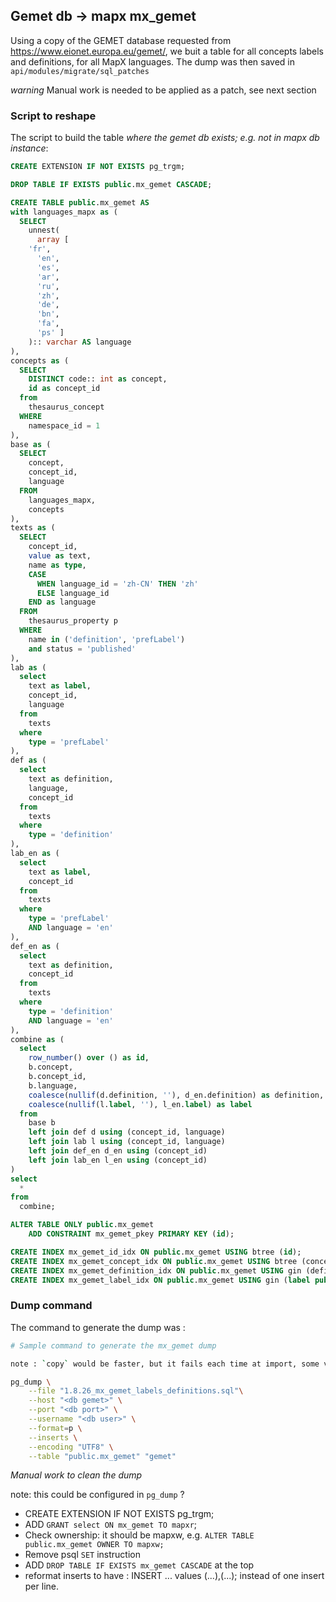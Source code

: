 ## Gemet db -> mapx mx_gemet 


Using a copy of the GEMET database requested from https://www.eionet.europa.eu/gemet/, we buit a table for all concepts labels and definitions, for all MapX languages. The dump was then saved in `api/modules/migrate/sql_patches`

_warning_ Manual work is needed to be applied as a patch, see next section


### Script to reshape 

The script to build the table *where the gemet db exists; e.g. not in mapx db instance*:


```sql
CREATE EXTENSION IF NOT EXISTS pg_trgm;

DROP TABLE IF EXISTS public.mx_gemet CASCADE;

CREATE TABLE public.mx_gemet AS
with languages_mapx as (
  SELECT
    unnest(
      array [
	'fr',
      'en',
      'es',
      'ar',
      'ru',
      'zh',
      'de',
      'bn',
      'fa',
      'ps' ]
    ):: varchar AS language
),
concepts as (
  SELECT
    DISTINCT code:: int as concept,
    id as concept_id
  from
    thesaurus_concept
  WHERE
    namespace_id = 1
),
base as (
  SELECT
    concept,
    concept_id,
    language
  FROM
    languages_mapx,
    concepts
),
texts as (
  SELECT
    concept_id,
    value as text,
    name as type,
    CASE
      WHEN language_id = 'zh-CN' THEN 'zh'
      ELSE language_id
    END as language
  FROM
    thesaurus_property p
  WHERE
    name in ('definition', 'prefLabel')
    and status = 'published'
),
lab as (
  select
    text as label,
    concept_id,
    language
  from
    texts
  where
    type = 'prefLabel'
),
def as (
  select
    text as definition,
    language,
    concept_id
  from
    texts
  where
    type = 'definition'
),
lab_en as (
  select
    text as label,
    concept_id
  from
    texts
  where
    type = 'prefLabel'
    AND language = 'en'
),
def_en as (
  select
    text as definition,
    concept_id
  from
    texts
  where
    type = 'definition'
    AND language = 'en'
),
combine as (
  select
    row_number() over () as id,
    b.concept,
    b.concept_id,
    b.language,
    coalesce(nullif(d.definition, ''), d_en.definition) as definition,
    coalesce(nullif(l.label, ''), l_en.label) as label
  from
    base b
    left join def d using (concept_id, language)
    left join lab l using (concept_id, language)
    left join def_en d_en using (concept_id)
    left join lab_en l_en using (concept_id)
)
select
  *
from
  combine;

ALTER TABLE ONLY public.mx_gemet
    ADD CONSTRAINT mx_gemet_pkey PRIMARY KEY (id);

CREATE INDEX mx_gemet_id_idx ON public.mx_gemet USING btree (id);
CREATE INDEX mx_gemet_concept_idx ON public.mx_gemet USING btree (concept);
CREATE INDEX mx_gemet_definition_idx ON public.mx_gemet USING gin (definition public.gin_trgm_ops);
CREATE INDEX mx_gemet_label_idx ON public.mx_gemet USING gin (label public.gin_trgm_ops);

```

### Dump command

The command to generate the dump was :

```sh
# Sample command to generate the mx_gemet dump

note : `copy` would be faster, but it fails each time at import, some values are not properly escaped.

pg_dump \
    --file "1.8.26_mx_gemet_labels_definitions.sql"\
    --host "<db gemet>" \
    --port "<db port>" \
    --username "<db user>" \
    --format=p \
    --inserts \
    --encoding "UTF8" \
    --table "public.mx_gemet" "gemet"
```

*Manual work to clean the dump*

note: this could be configured in `pg_dump` ?

- CREATE EXTENSION IF NOT EXISTS pg_trgm;
- ADD `GRANT select ON mx_gemet TO mapxr`;
- Check ownership: it should be mapxw, e.g. `ALTER TABLE public.mx_gemet OWNER TO mapxw;`
- Remove psql `SET` instruction
- ADD `DROP TABLE IF EXISTS mx_gemet CASCADE` at the top 
- reformat inserts to have :
  INSERT ... values (...),(...); instead of one insert per line.






